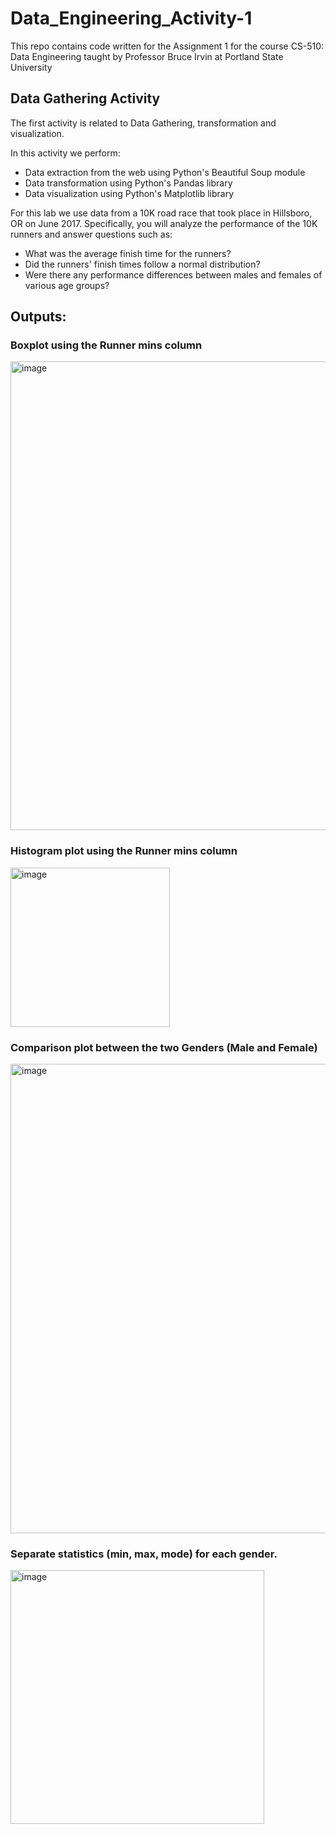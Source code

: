 # Data_Engineering_Activity-1
This repo contains code written for the Assignment 1 for the course CS-510: Data Engineering taught by Professor Bruce Irvin at Portland State University 

## Data Gathering Activity

The first activity is related to Data Gathering, transformation and visualization.

In this activity we perform:
- Data extraction from the web using Python's Beautiful Soup module
- Data transformation using Python's Pandas library
- Data visualization using Python's Matplotlib library

For this lab we use data from a 10K road race that took place in Hillsboro, OR on June 2017. Specifically, you will analyze the performance of the 10K runners and answer questions such as:
- What was the average finish time for the runners?
- Did the runners' finish times follow a normal distribution?
- Were there any performance differences between males and females of various age groups?

## Outputs:

### Boxplot using the Runner mins column
<img width="750" alt="image" src="https://user-images.githubusercontent.com/36131683/161690610-942cd1b9-24b4-4d72-849f-0708a41958ee.png">

### Histogram plot using the Runner mins column
<img width="255" alt="image" src="https://user-images.githubusercontent.com/36131683/161690626-86e6995d-f246-4d6f-84a5-d21baa754d9a.png">

### Comparison plot between the two Genders (Male and Female)
<img width="751" alt="image" src="https://user-images.githubusercontent.com/36131683/161690668-fbb38644-244b-4eca-b778-e946731c0f10.png">

### Separate statistics (min, max, mode) for each gender.
<img width="406" alt="image" src="https://user-images.githubusercontent.com/36131683/161690690-62fbc4a9-01c8-4fec-8dc6-e9ba5dee2ecf.png">

